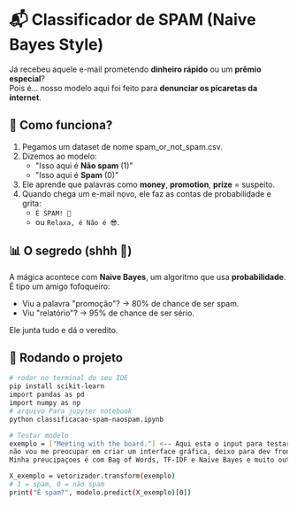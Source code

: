 # 📬 Classificador de SPAM (Naive Bayes Style)

Já recebeu aquele e-mail prometendo **dinheiro rápido** ou um **prêmio especial**?  
Pois é... nosso modelo aqui foi feito para **denunciar os picaretas da internet**.  

## 🤖 Como funciona?

1. Pegamos um dataset de nome spam_or_not_spam.csv.  
2. Dizemos ao modelo:  
   - "Isso aqui é **Não spam** (1)"  
   - "Isso aqui é **Spam** (0)"  
3. Ele aprende que palavras como **money**, **promotion**, **prize** = suspeito.  
4. Quando chega um e-mail novo, ele faz as contas de probabilidade e grita:  
   - `É SPAM! 🚨`  
   - ou `Relaxa, é Não é 😎`.  

## 📊 O segredo (shhh 🤫)

A mágica acontece com **Naive Bayes**, um algoritmo que usa **probabilidade**.  
É tipo um amigo fofoqueiro:  
- Viu a palavra "promoção"? → 80% de chance de ser spam.  
- Viu "relatório"? → 95% de chance de ser sério.  

Ele junta tudo e dá o veredito.  

## 🚀 Rodando o projeto

```bash
# rodar no terminal do seu IDE
pip install scikit-learn
import pandas as pd
import numpy as np
# arquivo Para jupyter notebook
python classificacao-spam-naospam.ipynb

# Testar modelo
exemplo = ["Meeting with the board."] <-- Aqui esta o input para testar o modelo,
não vou me preocupar em criar um interface gráfica, deixo para dev frontend 🤦‍♂️. 
Minha preucipaçoes é com Bag of Words, TF-IDF e Naïve Bayes e muito outros.

X_exemplo = vetorizador.transform(exemplo)
# 1 = spam, 0 = não spam
print("É spam?", modelo.predict(X_exemplo)[0]) 
